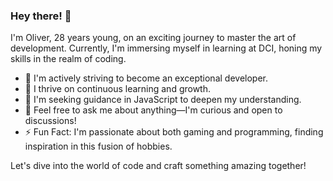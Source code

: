 ### Hey there! 👋

I'm Oliver, 28 years young, on an exciting journey to master the art of development. Currently, I'm immersing myself in learning at DCI, honing my skills in the realm of coding.

- 🔭 I'm actively striving to become an exceptional developer.
- 🌱 I thrive on continuous learning and growth.
- 🤔 I'm seeking guidance in JavaScript to deepen my understanding.
- 💬 Feel free to ask me about anything—I'm curious and open to discussions!
- ⚡ Fun Fact: I'm passionate about both gaming and programming, finding inspiration in this fusion of hobbies.

Let's dive into the world of code and craft something amazing together!
